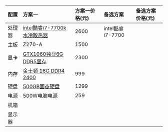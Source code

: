 | 配置 | 方案一 | 方案一价格\(元\) | 备选方案 | 备选方案价格\(元\) |
| :--- | :--- | :--- | :--- | :--- |
| 处理器 | [intel酷睿i7-7700k 水冷散热器](https://item.jd.com/4333973.html#crumb-wrap) | 2600 | intel酷睿i7-7700 |  |
| 主板 | Z270-A | 1500 |  |  |
| 显卡 | [GTX1060独显6G DDR5显存](http://item.jd.com/3360168.html) | 2300 |  |  |
| 内存 | [金士顿 16G DDR4 2400](https://item.jd.com/2551276.html) | 999 |  |  |
| 硬盘 | [500GB固态硬盘](https://item.jd.com/1308648.html#crumb-wrap) | 1299 |  |  |
| 电源 | 500W电脑电源 | 259 |  |  |
| 机箱 |  |  |  |  |
| 显示器 |  |  |  |  |



